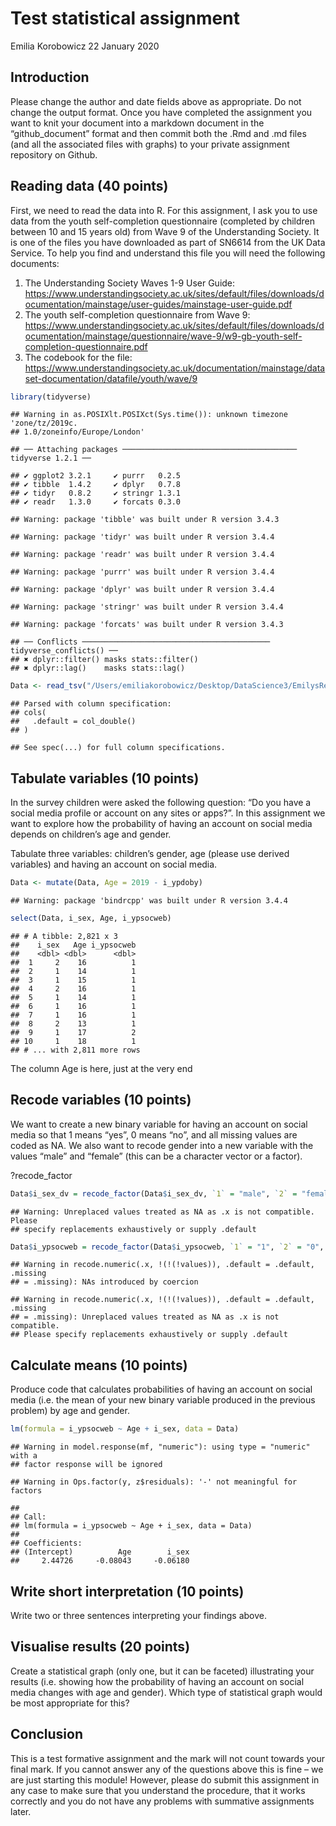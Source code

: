 Test statistical assignment
================
Emilia Korobowicz
22 January 2020

## Introduction

Please change the author and date fields above as appropriate. Do not
change the output format. Once you have completed the assignment you
want to knit your document into a markdown document in the
“github\_document” format and then commit both the .Rmd and .md files
(and all the associated files with graphs) to your private assignment
repository on Github.

## Reading data (40 points)

First, we need to read the data into R. For this assignment, I ask you
to use data from the youth self-completion questionnaire (completed by
children between 10 and 15 years old) from Wave 9 of the Understanding
Society. It is one of the files you have downloaded as part of SN6614
from the UK Data Service. To help you find and understand this file you
will need the following documents:

1)  The Understanding Society Waves 1-9 User Guide:
    <https://www.understandingsociety.ac.uk/sites/default/files/downloads/documentation/mainstage/user-guides/mainstage-user-guide.pdf>
2)  The youth self-completion questionnaire from Wave 9:
    <https://www.understandingsociety.ac.uk/sites/default/files/downloads/documentation/mainstage/questionnaire/wave-9/w9-gb-youth-self-completion-questionnaire.pdf>
3)  The codebook for the file:
    <https://www.understandingsociety.ac.uk/documentation/mainstage/dataset-documentation/datafile/youth/wave/9>

<!-- end list -->

``` r
library(tidyverse)
```

    ## Warning in as.POSIXlt.POSIXct(Sys.time()): unknown timezone 'zone/tz/2019c.
    ## 1.0/zoneinfo/Europe/London'

    ## ── Attaching packages ─────────────────────────────────────── tidyverse 1.2.1 ──

    ## ✔ ggplot2 3.2.1     ✔ purrr   0.2.5
    ## ✔ tibble  1.4.2     ✔ dplyr   0.7.8
    ## ✔ tidyr   0.8.2     ✔ stringr 1.3.1
    ## ✔ readr   1.3.0     ✔ forcats 0.3.0

    ## Warning: package 'tibble' was built under R version 3.4.3

    ## Warning: package 'tidyr' was built under R version 3.4.4

    ## Warning: package 'readr' was built under R version 3.4.4

    ## Warning: package 'purrr' was built under R version 3.4.4

    ## Warning: package 'dplyr' was built under R version 3.4.4

    ## Warning: package 'stringr' was built under R version 3.4.4

    ## Warning: package 'forcats' was built under R version 3.4.3

    ## ── Conflicts ────────────────────────────────────────── tidyverse_conflicts() ──
    ## ✖ dplyr::filter() masks stats::filter()
    ## ✖ dplyr::lag()    masks stats::lag()

``` r
Data <- read_tsv("/Users/emiliakorobowicz/Desktop/DataScience3/EmilysRepo/NewRepo/Data/UKDA-6614-tab/tab/ukhls_w9/i_youth.tab")
```

    ## Parsed with column specification:
    ## cols(
    ##   .default = col_double()
    ## )

    ## See spec(...) for full column specifications.

## Tabulate variables (10 points)

In the survey children were asked the following question: “Do you have a
social media profile or account on any sites or apps?”. In this
assignment we want to explore how the probability of having an account
on social media depends on children’s age and gender.

Tabulate three variables: children’s gender, age (please use derived
variables) and having an account on social media.

``` r
Data <- mutate(Data, Age = 2019 - i_ypdoby)
```

    ## Warning: package 'bindrcpp' was built under R version 3.4.4

``` r
select(Data, i_sex, Age, i_ypsocweb)
```

    ## # A tibble: 2,821 x 3
    ##    i_sex   Age i_ypsocweb
    ##    <dbl> <dbl>      <dbl>
    ##  1     2    16          1
    ##  2     1    14          1
    ##  3     1    15          1
    ##  4     2    16          1
    ##  5     1    14          1
    ##  6     1    16          1
    ##  7     1    16          1
    ##  8     2    13          1
    ##  9     1    17          2
    ## 10     1    18          1
    ## # ... with 2,811 more rows

The column Age is here, just at the very end

## Recode variables (10 points)

We want to create a new binary variable for having an account on social
media so that 1 means “yes”, 0 means “no”, and all missing values are
coded as NA. We also want to recode gender into a new variable with the
values “male” and “female” (this can be a character vector or a
factor).

?recode\_factor

``` r
Data$i_sex_dv = recode_factor(Data$i_sex_dv, `1` = "male", `2` = "female")
```

    ## Warning: Unreplaced values treated as NA as .x is not compatible. Please
    ## specify replacements exhaustively or supply .default

``` r
Data$i_ypsocweb = recode_factor(Data$i_ypsocweb, `1` = "1", `2` = "0", missing = "missing")
```

    ## Warning in recode.numeric(.x, !(!(!values)), .default = .default, .missing
    ## = .missing): NAs introduced by coercion
    
    ## Warning in recode.numeric(.x, !(!(!values)), .default = .default, .missing
    ## = .missing): Unreplaced values treated as NA as .x is not compatible.
    ## Please specify replacements exhaustively or supply .default

## Calculate means (10 points)

Produce code that calculates probabilities of having an account on
social media (i.e. the mean of your new binary variable produced in the
previous problem) by age and
    gender.

``` r
lm(formula = i_ypsocweb ~ Age + i_sex, data = Data)
```

    ## Warning in model.response(mf, "numeric"): using type = "numeric" with a
    ## factor response will be ignored

    ## Warning in Ops.factor(y, z$residuals): '-' not meaningful for factors

    ## 
    ## Call:
    ## lm(formula = i_ypsocweb ~ Age + i_sex, data = Data)
    ## 
    ## Coefficients:
    ## (Intercept)          Age        i_sex  
    ##     2.44726     -0.08043     -0.06180

## Write short interpretation (10 points)

Write two or three sentences interpreting your findings above.

## Visualise results (20 points)

Create a statistical graph (only one, but it can be faceted)
illustrating your results (i.e. showing how the probability of having an
account on social media changes with age and gender). Which type of
statistical graph would be most appropriate for this?

## Conclusion

This is a test formative assignment and the mark will not count towards
your final mark. If you cannot answer any of the questions above this is
fine – we are just starting this module\! However, please do submit this
assignment in any case to make sure that you understand the procedure,
that it works correctly and you do not have any problems with summative
assignments later.
